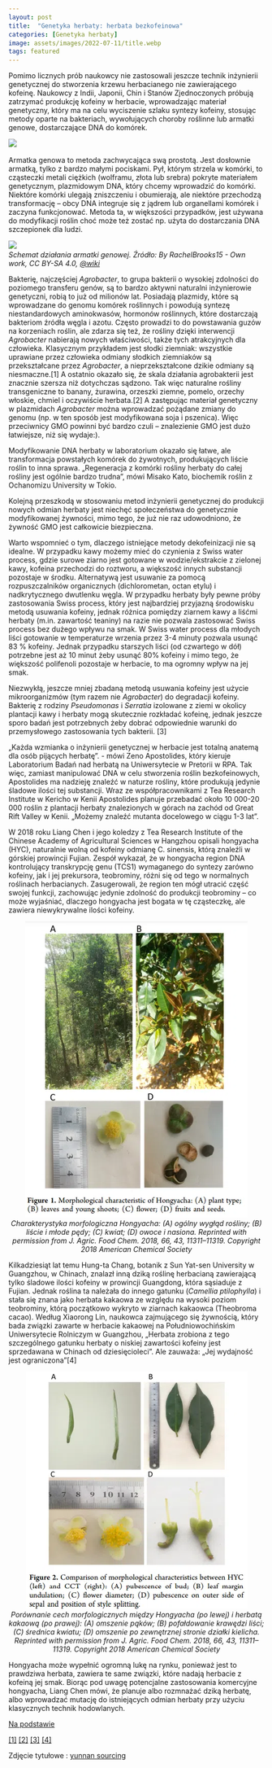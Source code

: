 ```yaml
---
layout: post
title:  "Genetyka herbaty: herbata bezkofeinowa"
categories: [Genetyka herbaty]
image: assets/images/2022-07-11/title.webp
tags: featured
---
```


Pomimo licznych prób naukowcy nie zastosowali jeszcze technik inżynierii genetycznej do stworzenia krzewu herbacianego nie zawierającego kofeinę. Naukowcy z Indii, Japonii, Chin i Stanów Zjednoczonych próbują zatrzymać produkcję kofeiny w herbacie, wprowadzając materiał genetyczny, który ma na celu wyciszenie szlaku syntezy kofeiny, stosując metody oparte na bakteriach, wywołujących choroby roślinne lub armatki genowe, dostarczające DNA do komórek.

<img
  sizes="(min-width: 40em) 80vw, 100vw"
    src="/assets/images/2022-07-11/tea_from_cell._small.webp"
  srcset="/assets/images/2022-07-11/tea_from_cell._small.webp 200w,
          /assets/images/2022-07-11/tea_from_cell._medium.webp 400w,
          /assets/images/2022-07-11/tea_from_cell._large.webp 800w">

Armatka genowa to metoda zachwycająca swą prostotą. Jest dosłownie armatką, tylko z bardzo małymi pociskami. Pył, którym strzela w komórki, to cząsteczki metali ciężkich (wolframu, złota lub srebra) pokryte materiałem genetycznym, plazmidowym DNA, który chcemy wprowadzić do komórki. Niektóre komórki ulegają zniszczeniu i obumierają, ale niektóre przechodzą transformację – obcy DNA integruje się z jądrem lub organellami komórek i zaczyna funkcjonować. Metoda ta, w większości przypadków, jest używana do modyfikacji roślin choć może też zostać np. użyta do dostarczania DNA szczepionek dla ludzi.

<p>
<img
  sizes="(min-width: 40em) 80vw, 100vw"
    src="/assets/images/2022-07-11/Gene_Gun._small.webp"
  srcset="/assets/images/2022-07-11/Gene_Gun._small.webp 298w,
          /assets/images/2022-07-11/Gene_Gun._medium.webp 597w,
          /assets/images/2022-07-11/Gene_Gun._large.webp 1195w">
<br>
    <em><i>Schemat działania armatki genowej. Źródło: By RachelBrooks15 - Own work, CC BY-SA 4.0, <a href='https://commons.wikimedia.org/w/index.php?curid=40535573'>@wiki</a>  </i></em>
</p>

Bakterię, najczęściej *Agrobacter*, to grupa bakterii o wysokiej zdolności do poziomego transferu genów, są to bardzo aktywni naturalni inżynierowie genetyczni, robią to już od milionów lat. Posiadają plazmidy, które są wprowadzane do genomu komórek roślinnych i powodują syntezę niestandardowych aminokwasów, hormonów roślinnych, które dostarczają bakteriom źródła węgla i azotu. Często prowadzi to do powstawania guzów na korzeniach roślin, ale zdarza się też, że rośliny dzięki interwencji *Agrobacter* nabierają nowych właściwości, także tych atrakcyjnych dla człowieka. Klasycznym przykładem jest słodki ziemniak: wszystkie uprawiane przez człowieka odmiany słodkich ziemniaków są przekształcane przez *Agrobacter*, a nieprzekształcone dzikie odmiany są niesmaczne.[1] A ostatnio okazało się, że skala działania agrobakterii jest znacznie szersza niż dotychczas sądzono. Tak więc naturalne rośliny transgeniczne to banany, żurawina, orzeszki ziemne, pomelo, orzechy włoskie, chmiel i oczywiście herbata.[2] A zastępując materiał genetyczny w plazmidach *Agrobacter* można wprowadzać pożądane zmiany do genomu (np. w ten sposób jest modyfikowana soja i pszenica). Więc przeciwnicy GMO powinni być bardzo czuli – znalezienie GMO jest dużo łatwiejsze, niż się wydaje:).

Modyfikowanie DNA herbaty w laboratorium okazało się łatwe, ale transformacja powstałych komórek do żywotnych, produkujących liście roślin to inna sprawa. „Regeneracja z komórki rośliny herbaty do całej rośliny jest ogólnie bardzo trudna”, mówi Misako Kato, biochemik roślin z Ochanomizu University w Tokio.

Kolejną przeszkodą w stosowaniu metod inżynierii genetycznej do produkcji nowych odmian herbaty jest niechęć społeczeństwa do genetycznie modyfikowanej żywności, mimo tego, że już nie raz udowodniono, że żywność GMO jest całkowicie biezpieczna.

Warto wspomnieć o tym, dlaczego istniejące metody dekofeinizacji nie są idealne. W przypadku kawy możemy mieć do czynienia z Swiss water process, gdzie surowe ziarno jest gotowane w wodzie/ekstrakcie z zielonej kawy, kofeina przechodzi do roztworu, a większość innych substancji pozostaje w środku. Alternatywą jest  usuwanie za pomocą rozpuszczalników organicznych (dichlorometan, octan etylu) i nadkrytycznego dwutlenku węgla. W przypadku herbaty były pewne próby zastosowania Swiss process, który jest najbardziej przyjazną środowisku metodą usuwania kofeiny, jednak różnica pomiędzy ziarnem kawy a liśćmi herbaty (m.in. zawartość teaniny) na razie nie pozwala zastosować Swiss process bez dużego wpływu na smak. W Swiss water process dla młodych liści gotowanie w temperaturze wrzenia przez 3-4 minuty pozwala usunąć 83 % kofeiny. Jednak przypadku starszych liści (od czwartego w dół) potrzebne jest aż 10 minut żeby usunąć 80% kofeiny i mimo tego, że większość polifenoli pozostaje w herbacie, to ma ogromny wpływ na jej smak.

Niezwykłą, jeszcze mniej zbadaną metodą usuwania kofeiny jest użycie mikroorganizmów (tym razem nie *Agrobacter*) do degradacji kofeiny. Bakterię z rodziny *Pseudomonas* i *Serratia* izolowane z ziemi w okolicy plantacji kawy i herbaty mogą skutecznie rozkładać kofeinę, jednak jeszcze sporo badań jest potrzebnych żeby dobrać odpowiednie warunki do przemysłowego zastosowania tych bakterii. [3]

 „Każda wzmianka o inżynierii genetycznej w herbacie jest totalną anatemą dla osób pijących herbatę”. - mówi Zeno Apostolides, który kieruje Laboratorium Badań nad herbatą na Uniwersytecie w Pretorii w RPA. Tak więc, zamiast manipulować DNA w celu stworzenia roślin bezkofeinowych, Apostolides ma nadzieję znaleźć w naturze rośliny, które produkują jedynie śladowe ilości tej substancji. Wraz ze współpracownikami z Tea Research Institute w Kericho w Kenii Apostolides planuje przebadać około 10 000-20 000 roślin z plantacji herbaty znalezionych w górach na zachód od Great Rift Valley w Kenii. „Możemy znaleźć mutanta docelowego w ciągu 1-3 lat”.

W 2018 roku Liang Chen i jego koledzy z Tea Research Institute of the Chinese Academy of Agricultural Sciences w Hangzhou opisali hongyacha (HYC), naturalnie wolną od kofeiny odmianę C. sinensis, którą znaleźli w górskiej prowincji Fujian. Zespół wykazał, że w hongyacha region DNA kontrolujący transkrypcję genu (TCS1) wymaganego do syntezy zarówno kofeiny, jak i jej prekursora, teobrominy, różni się od tego w normalnych roślinach herbacianych. Zasugerowali, że region ten mógł utracić część swojej funkcji, zachowując jedynie zdolność do produkcji teobrominy – co może wyjaśniać, dlaczego hongyacha jest bogata w tę cząsteczkę, ale zawiera niewykrywalne ilości kofeiny.

<p align="center">
  <img alt="hyc-1" src="/assets/images/2022-07-11/hyc-1.webp" width="438">
  <br>
    <em><i>Charakterystyka morfologiczna Hongyacha: (A) ogólny wygłąd rośliny;
(B) liście i młode pędy; (C) kwiat; (D) owoce i nasiona. Reprinted with permission from J. Agric. Food Chem. 2018, 66, 43, 11311–11319. Copyright 2018 American Chemical Society</i></em>
</p>

Kilkadziesiąt lat temu Hung-ta Chang, botanik z Sun Yat-sen University w Guangzhou, w Chinach, znalazł inną dziką roślinę herbacianą zawierającą tylko śladowe ilości kofeiny w prowincji Guangdong, która sąsiaduje z Fujian. Jednak roślina ta należała do innego gatunku (*Camellia ptilophylla*) i stała się znana jako herbata kakaowa ze względu na wysoki poziom teobrominy, którą początkowo wykryto w ziarnach kakaowca (Theobroma cacao). Według Xiaorong Lin, naukowca zajmującego się żywnością, który bada związki zawarte w herbacie kakaowej na Południowochińskim Uniwersytecie Rolniczym w Guangzhou, „Herbata zrobiona z tego szczególnego gatunku herbaty o niskiej zawartości kofeiny jest sprzedawana w Chinach od dziesięcioleci”. Ale zauważa: „Jej wydajność jest ograniczona”[4]

<p align="center">
  <img alt="hyc-1" src="/assets/images/2022-07-11/hyc-2.webp" width="437">
  <br>
    <em><i>Porównanie cech morfologicznych między Hongyacha (po lewej) i herbatą kakaową (po prawej): (A) omszenie pąków; (B) pofałdowanie krawędzi liści; (C) średnica kwiatu; (D) omszenie po zewnętrznej stronie działki kielicha. Reprinted with permission from J. Agric. Food Chem. 2018, 66, 43, 11311–11319. Copyright 2018 American Chemical Society</i></em>
</p>

Hongyacha może wypełnić ogromną lukę na rynku, ponieważ jest to prawdziwa herbata, zawiera te same związki, które nadają herbacie z kofeiną jej smak. Biorąc pod uwagę potencjalne zastosowania komercyjne hongyacha, Liang Chen mówi, że planuje albo rozmnażać dziką herbatę, albo wprowadzać mutację do istniejących odmian herbaty przy użyciu klasycznych technik hodowlanych.

[Na podstawie](https://www.nature.com/articles/d41586-019-00400-w)

[[1]](https://doi.org/10.1073/pnas.1419685112)
[[2]](https://link.springer.com/article/10.1007/s11103-019-00913-y)
[[3]](http://dx.doi.org/10.1080/15422119.2013.771127)
[[4]](https://doi.org/10.1021/acs.jafc.8b03433)

Zdjęcie tytułowe : [yunnan sourcing](https://yunnansourcing.com/collections/dan-cong-oolong-tea-spring-2022/products/wu-dong-chou-shi-dan-cong-oolong-tea)